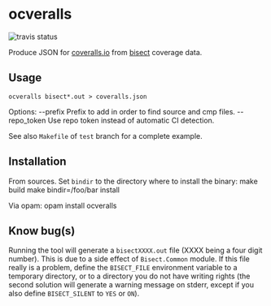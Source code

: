 # ocveralls

![travis status](https://travis-ci.org/sagotch/ocveralls.ml.svg?branch=test)

Produce JSON for [coveralls.io](https://coveralls.io/) from
[bisect](http://bisect.x9c.fr/index.html) coverage data.

## Usage

    ocveralls bisect*.out > coveralls.json

Options:
    --prefix      Prefix to add in order to find source and cmp files.
    --repo_token  Use repo token instead of automatic CI detection.

See also `Makefile` of `test` branch for a complete example.

## Installation

From sources. Set `bindir` to the directory where to install the binary:
    make build
	make bindir=/foo/bar install

Via opam:
    opam install ocveralls

## Know bug(s)

Running the tool will generate a `bisectXXXX.out` file
(XXXX being a four digit number). This is due to a side effect of
`Bisect.Common` module. If this file really is a problem, define the
`BISECT_FILE` environment variable to a temporary directory, or
to a directory you do not have writing rights (the second solution
will generate a warning message on stderr, except if you also
define `BISECT_SILENT` to `YES` or `ON`).
